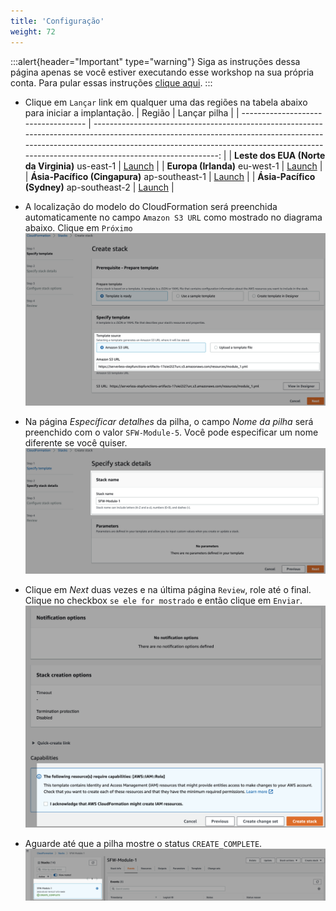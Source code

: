 ```yaml
---
title: 'Configuração'
weight: 72
---
```


:::alert{header="Important" type="warning"}
Siga as instruções dessa página apenas se você estiver executando esse workshop na sua própria conta. Para pular essas instruções [clique aqui](../step-3).
:::

- Clique em `Lançar` link em qualquer uma das regiões na tabela abaixo para iniciar a implantação.
  | Região | Lançar pilha |
  | ----------------------------------- | -------------------------------------------------------------------------------------------------------------------------------------------------------------------------------------------------------------------------------------------------------------: |
  | **Leste dos EUA (Norte da Virginia)** us-east-1 | [Launch](https://console.aws.amazon.com/cloudformation/home?region=us-east-1#/stacks/create/template?stackName=SFW-Module-5&templateURL=https://serverless-stepfunctions-artifacts-17oiei2i27urc.s3.amazonaws.com/resources/module_5.yml) |
  | **Europa (Irlanda)** eu-west-1 | [Launch](https://console.aws.amazon.com/cloudformation/home?region=eu-west-1#/stacks/create/template?stackName=SFW-Module-5&templateURL=https://serverless-stepfunctions-artifacts-17oiei2i27urc.s3.amazonaws.com/resources/module_5.yml) |
  | **Ásia-Pacífico (Cingapura)** ap-southeast-1 | [Launch](https://console.aws.amazon.com/cloudformation/home?region=ap-southeast-1#/stacks/create/template?stackName=SFW-Module-5&templateURL=https://serverless-stepfunctions-artifacts-17oiei2i27urc.s3.amazonaws.com/resources/module_5.yml) |
  | **Ásia-Pacífico (Sydney)** ap-southeast-2 | [Launch](https://console.aws.amazon.com/cloudformation/home?region=ap-southeast-2#/stacks/create/template?stackName=SFW-Module-5&templateURL=https://serverless-stepfunctions-artifacts-17oiei2i27urc.s3.amazonaws.com/resources/module_5.yml) |

- A localização do modelo do CloudFormation será preenchida automaticamente no campo `Amazon S3 URL` como mostrado no diagrama abaixo. Clique em `Próximo`
  ![CloudFormation especificar template](/static/img/setup/setup-cloudformation-specify-template.png)
- Na página _Específicar detalhes_ da pilha, o campo _Nome da pilha_ será preenchido com o valor `SFW-Module-5`. Você pode especificar um nome diferente se você quiser.
  ![CloudFormation stack name](/static/img/setup/setup-cloudformation-stack-name.png)
- Clique em _Next_ duas vezes e na última página `Review`, role até o final. Clique no checkbox `se ele for mostrado` e então clique em `Enviar`.
  ![CloudFormation criar stack](/static/img/setup/setup-cloudformation-create-stack.png)
- Aguarde até que a pilha mostre o status `CREATE_COMPLETE`.
  ![CloudFormation stack completa](/static/img/setup/setup-cloudformation-create-complete.png)
